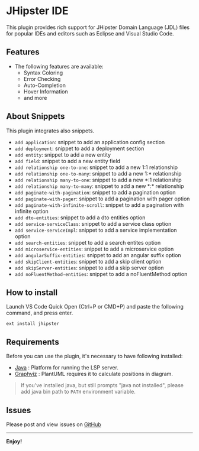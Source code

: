 # JHipster IDE

This plugin provides rich support for JHipster Domain Language (JDL) files for popular IDEs and editors such as Eclipse and Visual Studio Code.

## Features

- The following features are available:
	- Syntax Coloring
	- Error Checking
	- Auto-Completion
	- Hover Information
	- and more

## About Snippets

This plugin integrates also snippets. 

- `add application`: snippet to add an application config section
- `add deployment`: snippet to add a deployment section
- `add entity`: snippet to add a new entity
- `add field`: snippet to add a new entity field
- `add relationship one-to-one`: snippet to add a new 1:1 relationship
- `add relationship one-to-many`: snippet to add a new 1:* relationship
- `add relationship many-to-one`: snippet to add a new *:1 relationship
- `add relationship many-to-many`: snippet to add a new \*:\* relationship
- `add paginate-with-pagination`: snippet to add a pagination option
- `add paginate-with-pager`: snippet to add a pagination with pager option
- `add paginate-with-infinite-scroll`: snippet to add a pagination with infinite option
- `add dto-entities`: snippet to add a dto entities option
- `add service-serviceClass`: snippet to add a service class option
- `add service-serviceImpl`: snippet to add a service implementation option
- `add search-entities`: snippet to add a search entites option
- `add microservice-entities`: snippet to add a microservice option
- `add angularSuffix-entities`: snippet to add an angular suffix option
- `add skipClient-entities`: snippet to add a skip client option
- `add skipServer-entities`: snippet to add a skip server option
- `add noFluentMethod-entities`: snippet to add a noFluentMethod option

## How to install

Launch VS Code Quick Open (Ctrl+P or CMD+P) and paste the following command, and press enter.

`ext install jhipster`

## Requirements

Before you can use the plugin, it's necessary to have following installed:

* [Java][Java] : Platform for running the LSP server.
* [Graphviz][Graphviz] : PlantUML requires it to calculate positions in diagram.

[Java]: http://java.com/en/download/ "Download Java"
[Graphviz]: http://www.graphviz.org/download/ "Download Graphviz"

> If you've installed java, but still prompts "java not installed", please add java bin path to `PATH` environment variable.

## Issues

Please post and view issues on [GitHub][issues]

[issues]: https://github.com/jhipster/jhipster-ide/issues "Post issues"

-----------------------------------------------------------------------------------------------------------

**Enjoy!**
